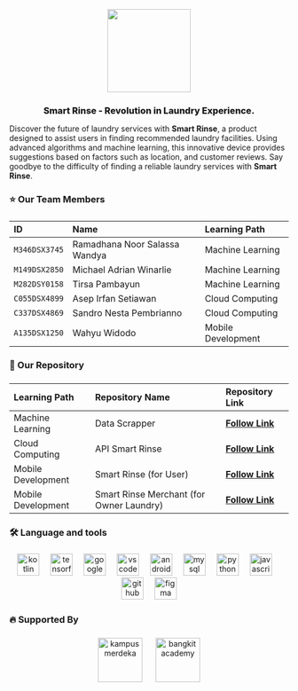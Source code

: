 <div align="center">
  <img height="150" src="https://avatars.githubusercontent.com/u/132694258?v=4"  />
</div>

###


<div align="center" style="font-size:16px;font-weight:800">
Smart Rinse - Revolution in Laundry Experience.
</div>

Discover the future of laundry services with **Smart Rinse**, a product designed to assist users in finding recommended laundry facilities. Using advanced algorithms and machine learning, this innovative device provides suggestions based on factors such as location, and customer reviews. Say goodbye to the difficulty of finding a reliable laundry services with **Smart Rinse**.


###

<h3 align="left">⭐  Our Team Members</h3>

###

| ID              | Name                          | Learning Path       |
|:----------------|:------------------------------|:--------------------|
| `M346DSX3745`   | Ramadhana Noor Salassa Wandya | Machine Learning    |
| `M149DSX2850`   | Michael Adrian Winarlie       | Machine Learning    |
| `M282DSY0158`   | Tirsa Pambayun                | Machine Learning    |
| `C055DSX4899`   | Asep Irfan Setiawan           | Cloud Computing     |
| `C337DSX4869`   | Sandro Nesta Pembrianno       | Cloud Computing     |
| `A135DSX1250`   | Wahyu Widodo                  | Mobile Development  |


###

<h3 align="left">📑 Our Repository</h3>

###


| Learning Path      | Repository Name                          | Repository  Link                                                         |
|:-------------------|:-----------------------------------------|:-------------------------------------------------------------------------|
| Machine Learning   | Data Scrapper                            | **[Follow Link](https://github.com/smart-rinse/data-scrapper)**          |
| Cloud Computing    | API Smart Rinse                          | **[Follow Link](https://github.com/smart-rinse/api-smartrinse)**         |
| Mobile Development | Smart Rinse (for User)                   | **[Follow Link](https://github.com/smart-rinse/smart-rinse-app)**        |
| Mobile Development | Smart Rinse Merchant (for Owner Laundry) | **[Follow Link](https://github.com/smart-rinse/smart-rinse-merchant)**   |




<h3 align="left">🛠 Language and tools</h3>

###

<div align="center">
  <img src="https://cdn.jsdelivr.net/gh/devicons/devicon/icons/kotlin/kotlin-original.svg" height="40" alt="kotlin logo"  />
  <img width="12" />
  <img src="https://cdn.jsdelivr.net/gh/devicons/devicon/icons/tensorflow/tensorflow-original.svg" height="40" alt="tensorflow logo"  />
  <img width="12" />
  <img src="https://cdn.jsdelivr.net/gh/devicons/devicon/icons/googlecloud/googlecloud-original.svg" height="40" alt="google cloud logo"  />
  <img width="12" />
  <img src="https://cdn.jsdelivr.net/gh/devicons/devicon/icons/vscode/vscode-original.svg" height="40" alt="vscode logo"  />
  <img width="12" />
  <img src="https://cdn.jsdelivr.net/gh/devicons/devicon/icons/androidstudio/androidstudio-original.svg" height="40" alt="android studio logo"  />
  <img width="12" />
  <img src="https://cdn.jsdelivr.net/gh/devicons/devicon/icons/mysql/mysql-original-wordmark.svg" height="40" alt="mysql logo"  />
  <img width="12" />
  <img src="https://cdn.jsdelivr.net/gh/devicons/devicon/icons/python/python-original.svg" height="40" alt="python logo"  />
  <img width="12" />
  <img src="https://cdn.jsdelivr.net/gh/devicons/devicon/icons/javascript/javascript-original.svg" height="40" alt="javascript logo"  />
  <img width="12" />
  <img src="https://cdn.jsdelivr.net/gh/devicons/devicon/icons/github/github-original.svg" height="40" alt="github logo"  />
  <img width="12" />
  <img src="https://cdn.jsdelivr.net/gh/devicons/devicon/icons/figma/figma-original.svg" height="40" alt="figma logo"  />
</div>

###

<h3 align="left">🔥 Supported By</h3>

###

<div align="center">
  <img src="https://lldikti10.id/public/img/informasi/berita/MASTER.png" height="80" alt="kampus merdeka" style="margin-right:20px;"/>
  <img src="https://storage.googleapis.com/kampusmerdeka_kemdikbud_go_id/mitra/mitra_af66db2e-0997-4f52-9cc0-a14412eeeab9.png" height="80" alt="bangkit academy" style="margin-right:left0px;"/>
  
</div>

###
